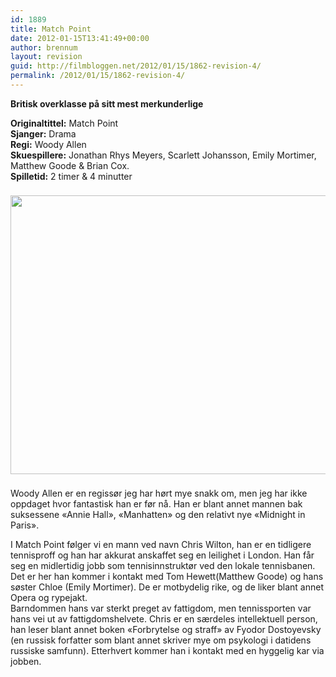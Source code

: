 ```yaml
---
id: 1889
title: Match Point
date: 2012-01-15T13:41:49+00:00
author: brennum
layout: revision
guid: http://filmbloggen.net/2012/01/15/1862-revision-4/
permalink: /2012/01/15/1862-revision-4/
---
```

**Britisk overklasse på sitt mest merkunderlige**

**Originaltittel:** Match Point  
**Sjanger:** Drama  
**Regi:** Woody Allen  
**Skuespillere:** Jonathan Rhys Meyers, Scarlett Johansson, Emily Mortimer, Matthew Goode & Brian Cox.  
**Spilletid:** 2 timer & 4 minutter

<img style="padding-right: 8px;padding-top: 8px;padding-bottom: 8px" src="http://images.allmoviephoto.com/2005_Match_Point/2005_match_point_023.jpg" alt="" width="688" height="446" /> 

Woody Allen er en regissør jeg har hørt mye snakk om, men jeg har ikke oppdaget hvor fantastisk han er før nå. Han er blant annet mannen bak suksessene &laquo;Annie Hall&raquo;, &laquo;Manhatten&raquo; og den relativt nye &laquo;Midnight in Paris&raquo;.

I Match Point følger vi en mann ved navn Chris Wilton, han er en tidligere tennisproff og han har akkurat anskaffet seg en leilighet i London. Han får seg en midlertidig jobb som tennisinnstruktør ved den lokale tennisbanen. Det er her han kommer i kontakt med Tom Hewett(Matthew Goode) og hans søster Chloe (Emily Mortimer). De er motbydelig rike, og de liker blant annet Opera og rypejakt.  
Barndommen hans var sterkt preget av fattigdom, men tennissporten var hans vei ut av fattigdomshelvete. Chris er en særdeles intellektuell person, han leser blant annet boken &laquo;Forbrytelse og straff&raquo; av Fyodor Dostoyevsky (en russisk forfatter som blant annet skriver mye om psykologi i datidens russiske samfunn). Etterhvert kommer han i kontakt med en hyggelig kar via jobben.